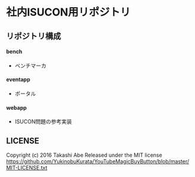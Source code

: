 # 社内ISUCON用リポジトリ

## リポジトリ構成

#### bench

* ベンチマーカ

#### eventapp

* ポータル

#### webapp

* ISUCON問題の参考実装


## LICENSE

Copyright (c) 2016 Takashi Abe
Released under the MIT license
https://github.com/YukinobuKurata/YouTubeMagicBuyButton/blob/master/MIT-LICENSE.txt
